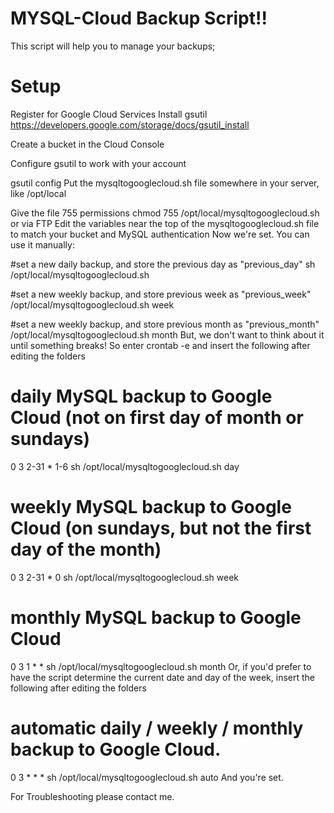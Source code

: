# MYSQL-Cloud Backup Script!!

This script will help you to manage your backups;

# Setup

Register for Google Cloud Services
Install gsutil https://developers.google.com/storage/docs/gsutil_install

Create a bucket in the Cloud Console

Configure gsutil to work with your account

gsutil config
Put the mysqltogooglecloud.sh file somewhere in your server, like /opt/local

Give the file 755 permissions chmod 755 /opt/local/mysqltogooglecloud.sh or via FTP
Edit the variables near the top of the mysqltogooglecloud.sh file to match your bucket and MySQL authentication
Now we're set. You can use it manually:

#set a new daily backup, and store the previous day as "previous_day"
sh /opt/local/mysqltogooglecloud.sh

#set a new weekly backup, and store previous week as "previous_week"
/opt/local/mysqltogooglecloud.sh week

#set a new weekly backup, and store previous month as "previous_month"
/opt/local/mysqltogooglecloud.sh month
But, we don't want to think about it until something breaks! So enter crontab -e and insert the following after editing the folders

# daily MySQL backup to Google Cloud (not on first day of month or sundays)
0 3 2-31 * 1-6 sh /opt/local/mysqltogooglecloud.sh day
# weekly MySQL backup to Google Cloud (on sundays, but not the first day of the month)
0 3 2-31 * 0 sh /opt/local/mysqltogooglecloud.sh week
# monthly MySQL backup to Google Cloud
0 3 1 * * sh /opt/local/mysqltogooglecloud.sh month
Or, if you'd prefer to have the script determine the current date and day of the week, insert the following after editing the folders

# automatic daily / weekly / monthly backup to Google Cloud.
0 3 * * * sh /opt/local/mysqltogooglecloud.sh auto
And you're set.

For Troubleshooting please contact me.
